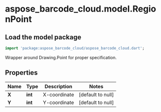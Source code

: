 # aspose_barcode_cloud.model.RegionPoint

## Load the model package

```dart
import 'package:aspose_barcode_cloud/aspose_barcode_cloud.dart';
```
Wrapper around Drawing.Point for proper specification.

## Properties

Name | Type | Description | Notes
---- | ---- | ----------- | -----
**X** | **int** | X-coordinate | [default to null]
**Y** | **int** | Y-coordinate | [default to null]

